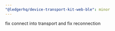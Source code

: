 ```yaml
---
"@ledgerhq/device-transport-kit-web-ble": minor
---
```


fix connect into transport and fix reconnection
